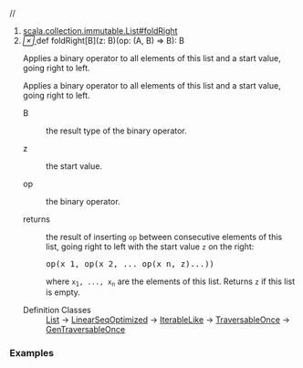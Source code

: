 //
<ol>
<li><a href="https://www.scala-lang.org/api/2.12.3/scala/collection/immutable/List.html#foldRight[B](z:B)(op:(A,B)=>B):B">scala.collection.immutable.List#foldRight</a></li>
<li name="scala.collection.immutable.List#foldRight" visbl="pub" class="indented0 " data-isabs="false" fullcomment="yes" group="Ungrouped"> <a id="foldRight[B](z:B)(op:(A,B)=>B):B"></a><a id="foldRight[B](B)((A,B)⇒B):B"></a> <span class="permalink"> <a href="../../../scala/collection/immutable/List.html#foldRight[B](z:B)(op:(A,B)=>B):B" title="Permalink"> <i class="material-icons"></i> </a> </span> <span class="modifier_kind"> <span class="modifier"></span> <span class="kind">def</span> </span> <span class="symbol"> <span class="name">foldRight</span><span class="tparams">[<span name="B">B</span>]</span><span class="params">(<span name="z">z: <span class="extype" name="scala.collection.immutable.List.foldRight.B">B</span></span>)</span><span class="params">(<span name="op">op: (<span class="extype" name="scala.collection.immutable.List.A">A</span>, <span class="extype" name="scala.collection.immutable.List.foldRight.B">B</span>) ⇒ <span class="extype" name="scala.collection.immutable.List.foldRight.B">B</span></span>)</span><span class="result">: <span class="extype" name="scala.collection.immutable.List.foldRight.B">B</span></span> </span> <p class="shortcomment cmt">Applies a binary operator to all elements of this list and a start value, going right to left.</p>
 <div class="fullcomment">
  <div class="comment cmt">
   <p>Applies a binary operator to all elements of this list and a start value, going right to left.</p>
  </div>
  <dl class="paramcmts block">
   <dt class="tparam">
    B
   </dt>
   <dd class="cmt">
    <p>the result type of the binary operator.</p>
   </dd>
   <dt class="param">
    z
   </dt>
   <dd class="cmt">
    <p>the start value.</p>
   </dd>
   <dt class="param">
    op
   </dt>
   <dd class="cmt">
    <p>the binary operator.</p>
   </dd>
   <dt>
    returns
   </dt>
   <dd class="cmt">
    <p>the result of inserting <code>op</code> between consecutive elements of this list, going right to left with the start value <code>z</code> on the right:</p>
    <pre>op(x_1, op(x_2, ... op(x_n, z)...))</pre>
    <p> where <code>x<sub>1</sub>, ..., x<sub>n</sub></code> are the elements of this list. Returns <code>z</code> if this list is empty.</p>
   </dd>
  </dl>
  <dl class="attributes block"> 
   <dt>
    Definition Classes
   </dt>
   <dd>
    <a href="" class="extype" name="scala.collection.immutable.List">List</a> → 
    <a href="../LinearSeqOptimized.html" class="extype" name="scala.collection.LinearSeqOptimized">LinearSeqOptimized</a> → 
    <a href="../IterableLike.html" class="extype" name="scala.collection.IterableLike">IterableLike</a> → 
    <a href="../TraversableOnce.html" class="extype" name="scala.collection.TraversableOnce">TraversableOnce</a> → 
    <a href="../GenTraversableOnce.html" class="extype" name="scala.collection.GenTraversableOnce">GenTraversableOnce</a>
   </dd>
  </dl>
 </div> </li>
        </ol>


### Examples



